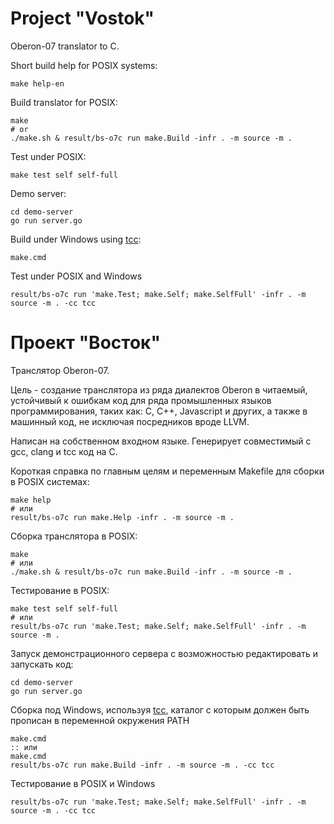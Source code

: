 Project "Vostok"
=======================
Oberon-07 translator to C.

Short build help for POSIX systems:

	make help-en

Build translator for POSIX:

	make
	# or
	./make.sh & result/bs-o7c run make.Build -infr . -m source -m .

Test under POSIX:

	make test self self-full

Demo server:

	cd demo-server
	go run server.go


Build under Windows using [tcc](http://download.savannah.gnu.org/releases/tinycc/):

	make.cmd

Test under POSIX and Windows

	result/bs-o7c run 'make.Test; make.Self; make.SelfFull' -infr . -m source -m . -cc tcc


Проект "Восток"
=======================
Транслятор Oberon-07.

Цель - создание транслятора из ряда диалектов Oberon в читаемый,
устойчивый к ошибкам код для ряда промышленных языков программирования,
таких как: C, C++, Javascript и других, а также в машинный код, не исключая
посредников вроде LLVM.

Написан на собственном входном языке.
Генерирует совместимый с gcc, clang и tcc код на С.

Короткая справка по главным целям и переменным Makefile для сборки в POSIX
системах:

	make help
	# или
	result/bs-o7c run make.Help -infr . -m source -m .

Сборка транслятора в POSIX:

	make
	# или
	./make.sh & result/bs-o7c run make.Build -infr . -m source -m .

Тестирование в POSIX:

	make test self self-full
	# или
	result/bs-o7c run 'make.Test; make.Self; make.SelfFull' -infr . -m source -m .

Запуск демонстрационного сервера с возможностью редактировать и запускать код:

	cd demo-server
	go run server.go

Сборка под Windows, используя [tcc](http://download.savannah.gnu.org/releases/tinycc/),
каталог с которым должен быть прописан в переменной окружения PATH

	make.cmd
	:: или
	make.cmd
	result/bs-o7c run make.Build -infr . -m source -m . -cc tcc

Тестирование в POSIX и Windows

	result/bs-o7c run 'make.Test; make.Self; make.SelfFull' -infr . -m source -m . -cc tcc
